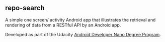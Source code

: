 ## repo-search

A simple one screen/ activity Android app that illustrates the retrieval and rendering of data from a RESTful API by an Android app. 

Developed as part of the Udacity [Android Developer Nano Degree Program](https://www.udacity.com/course/android-developer-nanodegree-by-google--nd801).